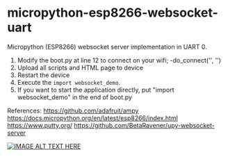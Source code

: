 # micropython-esp8266-websocket-uart
Micropython (ESP8266) websocket server implementation in UART 0.



1) Modify the boot.py at line 12 to connect on your wifi;
    -do_connect('<ESSID>', '<PASSWORD>')
2) Upload all scripts and HTML page to device
3) Restart the device
4) Execute the `import websocket_demo`.
5) If you want to start the application directly,  put "import websocket_demo" in the end of boot.py


References:
https://github.com/adafruit/ampy
https://docs.micropython.org/en/latest/esp8266/index.html
https://www.putty.org/
https://github.com/BetaRavener/upy-websocket-server




[![IMAGE ALT TEXT HERE](https://img.youtube.com/vi/YOUTUBE_VIDEO_ID_HERE/0.jpg)](https://www.youtube.com/watch?v=YOUTUBE_VIDEO_ID_HERE)


